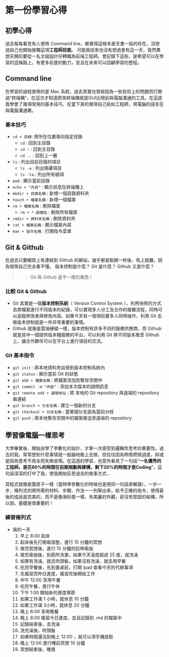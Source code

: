 # 第一份學習心得

## 初學心得

過去每每看見有人使用 Command line，都覺得這根本是天書一般的存在，沒想過自己也開始接觸這項**工程師技能**。
可能我從來也沒有想過會有這一天，竟然異想天開的要從一名文組設計仔轉職為前端工程師。會記錄下這些，是希望可以在學習的這條路上，有更多前進的動力，並且在未來可以回顧學習的歷程。

## Command line

在學習的過程使用的是 Mac 系統，過去其實也曾經因為一些技術上的問題而打開過“終端機”，在這次才知道原來終端機就是GUI出現前與電腦溝通的工具。在這週我學會了幾項常用的基本技巧，在當下真的覺得自己宛如工程師，用電腦的語言在與電腦溝通著。

### 基本技巧

* `cd + 目錄`: 將所在位置導向指定目錄
  * `cd` : 回到主目錄
  * `cd ~` : 回到主目錄
  * `cd ..` : 回到上一層
* `ls` : 列出目前目錄的項目
  * `ls -a` : 列出隱藏項目
  * `ls -la` : 列出所有細項
* `pwd` : 顯示當前目錄
* `echo + "內容"` : 顯示訊息在終端機上
* `mkdir + 目錄名稱` : 新增一個目錄資料夾
* `touch + 檔案名稱` : 新增一個檔案
* `rm + 檔案名稱` : 刪除檔案
  * `rm + *.副檔名` : 刪除所有檔案
* `rmdir + 資料夾名稱` : 刪除資料夾
* `cat + 檔案名稱` : 顯示檔案內容
* `man + 指令名稱` : 打開指令菜單

## Git & Github

在過去只要網頁上有連結到 Github 的網站，幾乎都是點開一秒後，馬上跳離，因為發現自己完全看不懂。
版本控制是什麼？ Git 是什麼？ Github 又是什麼？

>> Git 與 Github 是不一樣的東西！

### 比較 Git & Github

* Git 其實是一個**版本控制系統**（ Version Control System ），利用快照的方式去將檔案進行不同版本的紀錄，可以實現多人分工及合作的複雜流程，同時可以追蹤修改者與修改內容。如果今天有一個項目要多人同時操作，利用 Git 去做版本控制就是一件非常重要的事情。
* Github 就像是雲端硬碟一樣，版本控制有許多不同的服務供應商，而 Github 就是其中一個提供版本種服務的平台，可以利用 Git 將不同版本推至 Github 上，讓合作夥伴可以在平台上進行項目的交流。

### Git 基本指令

* `git init` : 將本地資料夾註冊到版本控制系統內
* `git status` : 顯示當前 Git 的狀態
* `git add + 檔案名稱` : 將檔案添加到暫存空間中
* `git commit -m "內容"` : 添加本次版本的說明訊息
* `git remote add + 選端地址` : 將 本地的 Git repository 與遠端的 repository 做連結
* `git branch + 分支名稱` : 建立一個新的分支
* `git checkout + 分支名稱` : 當某個分支設為當前分枝
* `git push` : 將本地暫存空間中的檔案推送至遠端的 repository


## 學習像電腦一樣思考

大學畢業後，開始自學了參數化的設計，才第一次感受到邏輯性思考的重要性。過去的我，常常想到什麼事情就一股腦地衝上去做，但往往因為熱情燃燒過度，抑或是因為思考不周全而失敗收場。在這週的學習，也意外看見了一句話“**一名優秀的工程師，是花80%的時間在前期規劃與建構，剩下20%的時間才是Coding**”，這句話深深的打中了我，使我開始反思過去的做事方式...

寫程式就像是蓋房子一樣（當時學參數化的時候也是用同一句話來解讀），一步一步，條列式的將所需的材料、步驟、作法一一列舉出來，給予正確的指令，使得最後的成品是完美的，而不是像海砂屋一樣，有美麗的外觀，卻沒有堅固的結構。所以說，基礎是很重要的！

### 練習條列式


* 我的一天
    1. 早上 8:00 起床
    2. 起床後先打開瑜珈墊，進行 15 分鐘的冥想
    3. 做完冥想後，進行 15 分鐘的拉伸瑜伽
    4. 做完瑜伽後，到廁所洗漱，如果今天溫度超過 25 度，就洗澡
    5. 如果有洗澡，就去吹頭髮，如果沒有洗澡，就去用早餐
    6. 吃完早餐後，先到書桌前，打開 ipad 查看今天的代辦事項
    7. 先複習完昨日進度，複習完後開始工作
    8. 中午 12:00 享用午餐
    9. 吃完午餐，進行午休
    10. 下午 1:00 開始新的進度章節
    11. 如果工作滿 1 小時，就休息 10 分鐘
    12. 如果工作滿 3小時，就休息 20 分鐘
    13. 晚上 6:00 享用晚餐
    14. 晚上 8:00 複習今日進度，並且記錄到 .md 的檔案中
    15. 記錄結束後，去洗澡
    16. 洗完澡後，吹頭髮
    17. 如果時間還沒到晚上 12:00 ，就可以滑手機放鬆
    18. 晚上 12:00 進行睡前冥想 10 分鐘
    19. 冥想結束後，睡覺 